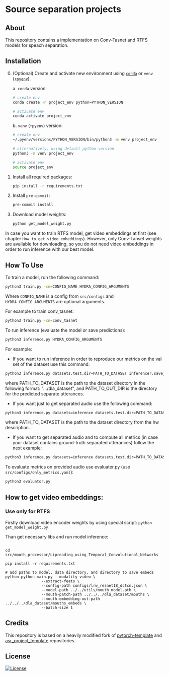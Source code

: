 # Source separation projects




## About

This repository contains a implementation on Conv-Tasnet and RTFS models for speach separation. 

## Installation


0. (Optional) Create and activate new environment using [`conda`](https://conda.io/projects/conda/en/latest/user-guide/getting-started.html) or `venv` ([`+pyenv`](https://github.com/pyenv/pyenv)).

   a. `conda` version:

   ```bash
   # create env
   conda create -n project_env python=PYTHON_VERSION

   # activate env
   conda activate project_env
   ```

   b. `venv` (`+pyenv`) version:

   ```bash
   # create env
   ~/.pyenv/versions/PYTHON_VERSION/bin/python3 -m venv project_env

   # alternatively, using default python version
   python3 -m venv project_env

   # activate env
   source project_env
   ```

1. Install all required packages:

   ```bash
   pip install -r requirements.txt
   ```

2. Install `pre-commit`:
   ```bash
   pre-commit install
   ```

3. Download model weights:
   ```bash
   python get_model_weight.py
   ```

In case you want to train RTFS model, get video embeddings at first (see chapter `How to get video embeddings`). However, only Conv-Tanset weights are available for downloading, so you do not need video embeddings in order to run inference with our best model.

## How To Use

To train a model, run the following command:

```bash
python3 train.py -cn=CONFIG_NAME HYDRA_CONFIG_ARGUMENTS
```

Where `CONFIG_NAME` is a config from `src/configs` and `HYDRA_CONFIG_ARGUMENTS` are optional arguments.

For example to train conv_tasnet:
```bash
python3 train.py -cn=conv_tasnet
```

To run inference (evaluate the model or save predictions):

```bash
python3 inference.py HYDRA_CONFIG_ARGUMENTS
```

For example:

- If you want to run inference in order to reproduce our metrics on the val set of the dataset use this command:

```bash
python3 inference.py datasets.test.dir=PATH_TO_DATASET inferencer.save_path=PATH_TO_OUT_DIR dataloader.batch_size=BATCH_SIZE
```
where PATH_TO_DATASET is the path to the dataset directory in the following format: ".../dla_dataset", and PATH_TO_OUT_DIR is the directory for the predicted separate utterances.

- If you want just to get separated audio use the following command:

```bash
python3 inference.py datasets=inference datasets.test.dir=PATH_TO_DATASET inferencer.save_path=PATH_TO_OUT_DIR dataloader.batch_size=BATCH_SIZE inferencer.compute_metrics=False
```
where PATH_TO_DATASET is the path to the dataset directory from the hw description.

- If you want to get separated audio and to compute all metrics (in case your dataset contains ground-truth separated utterances) follow the next example:

```bash
python3 inference.py datasets=inference datasets.test.dir=PATH_TO_DATASET inferencer.save_path=PATH_TO_OUT_DIR dataloader.batch_size=BATCH_SIZE inferencer.compute_metrics=True 
```

To evaluate metrics on provided audio use evaluater.py (use `src/configs/only_metrics.yaml`):

```bash
python3 evaluator.py
```

## How to get video embeddings:
### Use only for RTFS
Firstly download video encoder weights by using special script: 
```python get_model_weight.py```

Than get necessary libs and run model inference:

```

cd src/mouth_processor/Lipreading_using_Temporal_Convolutional_Networks

pip install -r requirements.txt

# add paths to model, data directory, and directory to save embeds  
python python main.py --modality video \
                --extract-feats \
                --config-path configs/lrw_resnet18_dctcn.json \ 
                --model-path ../../utils/mouth_model.pth \
                --mouth-patch-path ../../../dla_dataset/mouths \
                --mouth-embedding-out-path ../../../dla_dataset/mouths_embeds \
                --batch-size 1
```


## Credits

This repository is based on a heavily modified fork of [pytorch-template](https://github.com/victoresque/pytorch-template) and [asr_project_template](https://github.com/WrathOfGrapes/asr_project_template) repositories.

## License

[![License](https://img.shields.io/badge/license-MIT-blue.svg)](/LICENSE)
